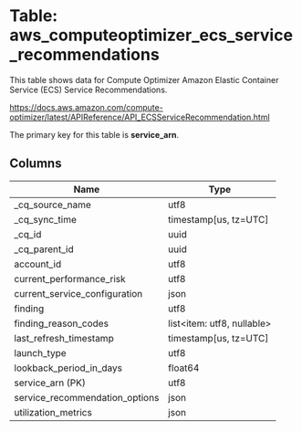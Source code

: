# Table: aws_computeoptimizer_ecs_service_recommendations

This table shows data for Compute Optimizer Amazon Elastic Container Service (ECS) Service Recommendations.

https://docs.aws.amazon.com/compute-optimizer/latest/APIReference/API_ECSServiceRecommendation.html

The primary key for this table is **service_arn**.

## Columns

| Name          | Type          |
| ------------- | ------------- |
|_cq_source_name|utf8|
|_cq_sync_time|timestamp[us, tz=UTC]|
|_cq_id|uuid|
|_cq_parent_id|uuid|
|account_id|utf8|
|current_performance_risk|utf8|
|current_service_configuration|json|
|finding|utf8|
|finding_reason_codes|list<item: utf8, nullable>|
|last_refresh_timestamp|timestamp[us, tz=UTC]|
|launch_type|utf8|
|lookback_period_in_days|float64|
|service_arn (PK)|utf8|
|service_recommendation_options|json|
|utilization_metrics|json|